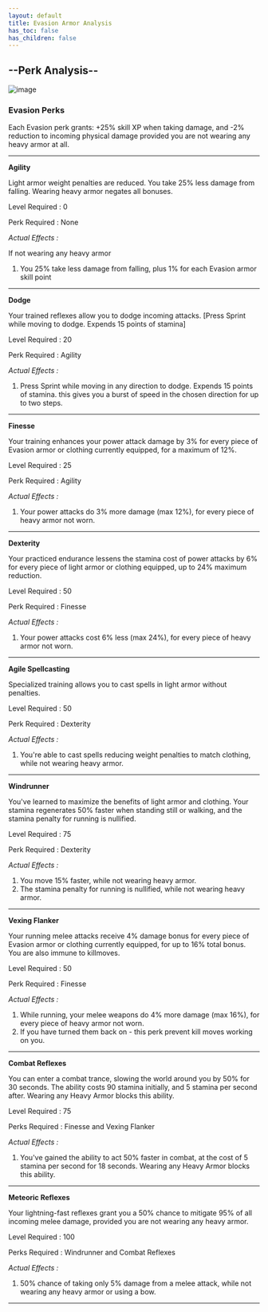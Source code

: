 ```yaml
---
layout: default
title: Evasion Armor Analysis
has_toc: false
has_children: false
---
```


## --Perk Analysis--
![image](https://user-images.githubusercontent.com/26418143/157919392-df12526b-ad4e-4bd2-8fb6-93ae464be38c.png)

### Evasion Perks

Each Evasion perk grants: +25% skill XP when taking damage, and -2% reduction to incoming physical damage provided you are not wearing any heavy armor at all.

---

**Agility**

Light armor weight penalties are reduced. You take 25% less damage from falling. Wearing heavy armor negates all bonuses. 

Level Required : 0

Perk Required : None

_Actual Effects :_

If not wearing any heavy armor
1. You 25% take less damage from falling, plus 1% for each Evasion armor skill point


---

**Dodge**

Your trained reflexes allow you to dodge incoming attacks. [Press Sprint while moving to dodge. Expends 15 points of stamina]

Level Required : 20

Perk Required : Agility

_Actual Effects :_

1. Press Sprint while moving in any direction to dodge. Expends 15 points of stamina. this gives you a burst of speed in the chosen direction for  up to two steps.


---

**Finesse**

Your training enhances your power attack damage by 3% for every piece of Evasion armor or clothing currently equipped, for a maximum of 12%.

Level Required : 25

Perk Required : Agility

_Actual Effects :_

1. Your power attacks do 3% more damage (max 12%), for every piece of heavy armor not worn. 


---

**Dexterity**

Your practiced endurance lessens the stamina cost of power attacks by 6% for every piece of light armor or clothing equipped, up to 24% maximum reduction.

Level Required : 50

Perk Required : Finesse

_Actual Effects :_

1. Your power attacks cost 6% less (max 24%), for every piece of heavy armor not worn.


---

**Agile Spellcasting**

Specialized training allows you to cast spells in light armor without penalties.

Level Required : 50

Perk Required : Dexterity

_Actual Effects :_

1. You're able to cast spells reducing weight penalties to match clothing, while not wearing heavy armor.


---

**Windrunner**

You've learned to maximize the benefits of light armor and clothing. Your stamina regenerates 50% faster when standing still or walking, and the stamina penalty for running is nullified.

Level Required : 75

Perk Required : Dexterity

_Actual Effects :_

1. You move 15% faster, while not wearing heavy armor.  
1. The stamina penalty for running is nullified, while not wearing heavy armor. 


---

**Vexing Flanker**

Your running melee attacks receive 4% damage bonus for every piece of Evasion armor or clothing currently equipped, for up to 16% total bonus. You are also immune to killmoves.

Level Required : 50

Perk Required : Finesse

_Actual Effects :_

1. While running, your melee weapons do 4% more damage (max 16%), for every piece of heavy armor not worn. 
1. If you have turned them back on - this perk prevent kill moves working on you.



---

**Combat Reflexes**

You can enter a combat trance, slowing the world around you by 50% for 30 seconds. The ability costs 90 stamina initially, and 5 stamina per second after. Wearing any Heavy Armor blocks this ability.

Level Required : 75

Perks Required : Finesse and Vexing Flanker

_Actual Effects :_

1. You've gained the ability to act 50% faster in combat, at the cost of 5 stamina per second for 18 seconds. Wearing any Heavy Armor blocks this ability. 

---

**Meteoric Reflexes**

Your lightning-fast reflexes grant you a 50% chance to mitigate 95% of all incoming melee damage, provided you are not wearing any heavy armor.

Level Required : 100

Perks Required : Windrunner and Combat Reflexes

_Actual Effects :_

1. 50% chance of taking only 5% damage from a melee attack, while not wearing any heavy armor or using a bow. 


---